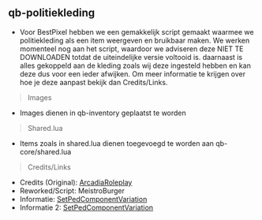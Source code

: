 ## qb-politiekleding
- Voor BestPixel hebben we een gemakkelijk script gemaakt waarmee we politiekleding als een item weergeven en bruikbaar maken. We werken momenteel nog aan het script, waardoor we adviseren deze NIET TE DOWNLOADEN totdat de uiteindelijke versie voltooid is.
daarnaast is alles gekoppeld aan de kleding zoals wij deze ingesteld hebben en kan deze dus voor een ieder afwijken. Om meer informatie te krijgen over hoe je deze aanpast bekijk dan Credits/Links.

> Images
- Images dienen in qb-inventory geplaatst te worden

> Shared.lua
- Items zoals in shared.lua dienen toegevoegd te worden aan qb-core/shared.lua

> Credits/Links
- Credits (Original): [ArcadiaRoleplay](https://github.com/ArcadiaRoleplay/qb-bag)
- Reworked/Script: MeistroBurger
- Informatie: [SetPedComponentVariation](https://docs.fivem.net/natives/?_0x262B14F48D29DE80)
- Informatie 2: [SetPedComponentVariation](http://www.kronzky.info/fivemwiki/index.php?title=SetPedComponentVariation)
